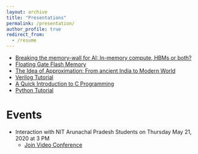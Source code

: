 ```yaml
---
layout: archive
title: "Presentations"
permalink: /presentation/
author_profile: true
redirect_from:
  - /resume
---
```


* <a href="https://github.com/ConstantNIT/kailashprasad/blob/master/_pages/IMC_HBM.pdf" target="_blank">Breaking the memory-wall for AI:  In-memory compute, HBMs or both?</a>
* <a href="https://github.com/ConstantNIT/kailashprasad/blob/master/_pages/Fabrication.pdf" target="_blank">Floating Gate Flash Memory</a>
* <a href="https://github.com/ConstantNIT/kailashprasad/blob/master/_pages/ApproximateComputing.pdf" target="_blank">The Idea of Approximation: From ancient India to Modern World</a>
* <a href="https://github.com/ConstantNIT/kailashprasad/blob/master/_pages/VerilogTutorial.pdf" target="_blank">Verilog Tutorial</a>
* <a href="https://github.com/ConstantNIT/kailashprasad/blob/master/_pages/C_Programming.pdf" target="_blank">A Quick Introduction to C Programming</a>
* <a href="https://github.com/bootloader-kp/python-tutorial" target="_blank">Python Tutorial</a>

# Events
* Interaction with NIT Arunachal Pradesh Students on Thursday May 21, 2020 at 3 PM
  * <a href="https://meet.google.com/egr-gjrd-hms" target="_blank">Join Video Conference</a> 
